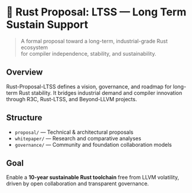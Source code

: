 # 🦀 Rust Proposal: LTSS — Long Term Sustain Support

> A formal proposal toward a long-term, industrial-grade Rust ecosystem  
> for compiler independence, stability, and sustainability.

## Overview
Rust-Proposal-LTSS defines a vision, governance, and roadmap for long-term Rust stability.
It bridges industrial demand and compiler innovation through R3C, Rust-LTSS, and Beyond-LLVM projects.

## Structure
- `proposal/` — Technical & architectural proposals
- `whitepaper/` — Research and comparative analyses
- `governance/` — Community and foundation collaboration models

## Goal
Enable a **10-year sustainable Rust toolchain** free from LLVM volatility,  
driven by open collaboration and transparent governance.
